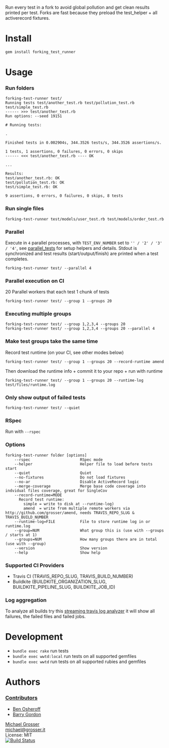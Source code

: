 Run every test in a fork to avoid global pollution and get clean results printed per test.
Forks are fast because they preload the test_helper + all activerecord fixtures.


Install
=======

```Bash
gem install forking_test_runner
```


Usage
=====

### Run folders

```
forking-test-runner test/
Running tests test/another_test.rb test/pollution_test.rb test/simple_test.rb
------ >>> test/another_test.rb
Run options: --seed 19151

# Running tests:

.

Finished tests in 0.002904s, 344.3526 tests/s, 344.3526 assertions/s.

1 tests, 1 assertions, 0 failures, 0 errors, 0 skips
------ <<< test/another_test.rb ---- OK

...

Results:
test/another_test.rb: OK
test/pollution_test.rb: OK
test/simple_test.rb: OK

9 assertions, 0 errors, 0 failures, 0 skips, 8 tests
```

### Run single files

```
forking-test-runner test/models/user_test.rb test/models/order_test.rb
```

### Parallel

Execute in `4` parallel processes, with `TEST_ENV_NUMBER` set to `'' / '2' / '3' / '4'`,
see [parallel_tests](https://github.com/grosser/parallel_tests) for setup helpers and details.
Stdout is synchronized and test results (start/output/finish) are printed when a test completes.

```
forking-test-runner test/ --parallel 4
```

### Parallel execution on CI

20 Parallel workers that each test 1 chunk of tests

```
forking-test-runner test/ --group 1 --groups 20
```

### Executing multiple groups

```
forking-test-runner test/ --group 1,2,3,4 --groups 20
forking-test-runner test/ --group 1,2,3,4 --groups 20 --parallel 4
```

### Make test groups take the same time

Record test runtime (on your CI, see other modes below)

```
forking-test-runner test/ --group 1 --groups 20 --record-runtime amend
```

Then download the runtime info + commit it to your repo + run with runtime

```
forking-test-runner test/ --group 1 --groups 20 --runtime-log test/files/runtime.log
```

### Only show output of failed tests

```
forking-test-runner test/ --quiet
```

### RSpec

Run with `--rspec`

### Options

<!-- Updated by rake bump:patch -->
```
forking-test-runner folder [options]
    --rspec                      RSpec mode
    --helper                     Helper file to load before tests start
    --quiet                      Quiet
    --no-fixtures                Do not load fixtures
    --no-ar                      Disable ActiveRecord logic
    --merge-coverage             Merge base code coverage into indvidual files coverage, great for SingleCov
    --record-runtime=MODE        
      Record test runtime:
        simple = write to disk at --runtime-log)
        amend  = write from multiple remote workers via http://github.com/grosser/amend, needs TRAVIS_REPO_SLUG & TRAVIS_BUILD_NUMBER
    --runtime-log=FILE           File to store runtime log in or runtime.log
    --group=NUM                  What group this is (use with --groups / starts at 1)
    --groups=NUM                 How many groups there are in total (use with --group)
    --version                    Show version
    --help                       Show help
```
<!-- Updated by rake bump:patch -->

### Supported CI Providers

 * Travis CI (TRAVIS_REPO_SLUG, TRAVIS_BUILD_NUMBER)
 * Buildkite (BUILDKITE_ORGANIZATION_SLUG, BUILDKITE_PIPELINE_SLUG, BUILDKITE_JOB_ID)

### Log aggregation

To analyze all builds try this [streaming travis log analyzer](https://gist.github.com/grosser/df68f5461d45601f37f0)
it will show all failures, the failed files and failed jobs.


Development
===========

 - `bundle exec rake` run tests
 - `bundle exec wwtd:local` run tests on all supported gemfiles
 - `bundle exec wwtd` run tests on all supported rubies and gemfiles


Authors
=======

### [Contributors](https://github.com/grosser/forking_test_runner/contributors)
 - [Ben Osheroff](https://github.com/osheroff)
 - [Barry Gordon](https://github.com/brrygrdn)

[Michael Grosser](https://grosser.it)<br/>
michael@grosser.it<br/>
License: MIT<br/>
[![Build Status](https://travis-ci.org/grosser/forking_test_runner.svg)](https://travis-ci.org/grosser/forking_test_runner)
